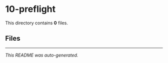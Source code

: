 # 10-preflight

This directory contains **0** files.

## Files



---
*This README was auto-generated.*
